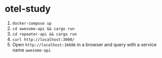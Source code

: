# otel-study

1. `docker-compose up`
2. `cd awesome-api && cargo run`
2. `cd repeater-api && cargo run`
3. `curl http://localhost:3000/`
4. Open `http://localhost:16686` in a browser and query with a service name `awesome-api`
